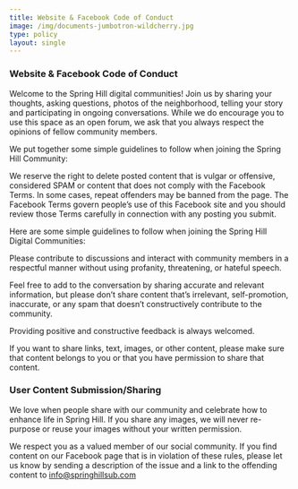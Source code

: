 ```yaml
---
title: Website & Facebook Code of Conduct
image: /img/documents-jumbotron-wildcherry.jpg
type: policy
layout: single
---
```


### Website & Facebook Code of Conduct ###

Welcome to the Spring Hill digital communities! Join us by sharing your thoughts, asking questions, photos of the neighborhood, telling your story and participating in ongoing conversations. While we do encourage you to use this space as an open forum, we ask that you always respect the opinions of fellow community members.

We put together some simple guidelines to follow when joining the Spring Hill Community:

We reserve the right to delete posted content that is vulgar or offensive, considered SPAM or content that does not comply with the Facebook Terms. In some cases, repeat offenders may be banned from the page. The Facebook Terms govern people’s use of this Facebook site and you should review those Terms carefully in connection with any posting you submit.

Here are some simple guidelines to follow when joining the Spring Hill Digital Communities:

Please contribute to discussions and interact with community members in a respectful manner without using profanity, threatening, or hateful speech.

Feel free to add to the conversation by sharing accurate and relevant information, but please don’t share content that’s irrelevant, self-promotion, inaccurate, or any spam that doesn’t constructively contribute to the community.

Providing positive and constructive feedback is always welcomed.

If you want to share links, text, images, or other content, please make sure that content belongs to you or that you have permission to share that content.

### User Content Submission/Sharing ###

We love when people share with our community and celebrate how to enhance life in Spring Hill. If you share any images, we will never re-purpose or reuse your images without your written permission.

We respect you as a valued member of our social community. If you find content on our Facebook page that is in violation of these rules, please let us know by sending a description of the issue and a link to the offending content to info@springhillsub.com
